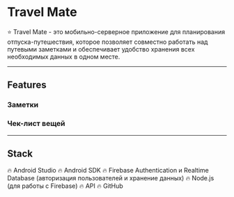 # Travel Mate
:star: Travel Mate - это мобильно-серверное приложение для планирования отпуска-путешествия, которое позволяет совместно работать над путевыми заметками и обеспечивает удобство хранения всех необходимых данных в одном месте.

---
## Features
### Заметки


### Чек-лист вещей


---
## Stack
:fire: Android Studio
:fire: Android SDK
:fire: Firebase Authentication и Realtime Database (авторизация пользователей и хранение данных)
:fire: Node.js (для работы с Firebase)
:fire: API
:fire: GitHub
